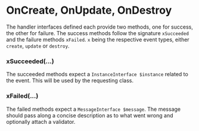 # OnCreate, OnUpdate, OnDestroy

The handler interfaces defined each provide two methods, one for success, the other for failure. The success methods follow the signature `xSucceeded` and the failure methods `xFailed`. `x` being the respective event types, either `create`, `update` or `destroy`.

### xSucceeded(...)

The succeeded methods expect a `InstanceInterface $instance` related to the event. This will be used by the requesting class.

### xFailed(...)

The failed methods expect a `MessageInterface $message`. The message should pass along a concise description as to what went wrong and optionally attach a validator.